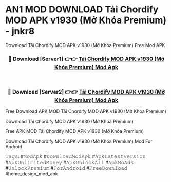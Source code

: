 # AN1 MOD DOWNLOAD Tải Chordify MOD APK v1930 (Mở Khóa Premium) - jnkr8
Download Tải Chordify MOD APK v1930 (Mở Khóa Premium) Free Mod APK

<div align="center">
<h3>🔴 Download [Server1] 👉👉 <a href="https://apk-comot.site?title=Tải_Chordify_MOD_APK_v1930_(Mở_Khóa_Premium)">Tải Chordify MOD APK v1930 (Mở Khóa Premium) Mod Apk</a></h3><br>

<h3>🔴 Download [Server2] 👉👉 <a href="https://apk-comot.site?title=Tải_Chordify_MOD_APK_v1930_(Mở_Khóa_Premium)">Tải Chordify MOD APK v1930 (Mở Khóa Premium) Mod Apk</a></h3>
</div>


Free Download APK MOD Tải Chordify MOD APK v1930 (Mở Khóa Premium)

Download Tải Chordify MOD APK v1930 (Mở Khóa Premium) 

Free APK MOD Tải Chordify MOD APK v1930 (Mở Khóa Premium) 

Download Tải Chordify MOD APK v1930 (Mở Khóa Premium) Mod For Android

𝚃𝚊𝚐𝚜: #𝙼𝚘𝚍𝙰𝚙𝚔 #𝙳𝚘𝚠𝚗𝚕𝚘𝚊𝚍𝙼𝚘𝚍𝙰𝚙𝚔 #𝙰𝚙𝚔𝙻𝚊𝚝𝚎𝚜𝚝𝚅𝚎𝚛𝚜𝚒𝚘𝚗 #𝙰𝚙𝚔𝚄𝚗𝚕𝚒𝚖𝚒𝚝𝚎𝚍𝙼𝚘𝚗𝚎𝚢 #𝙰𝚙𝚔𝚄𝚗𝚕𝚘𝚌𝚔𝙰𝚕𝚕 #𝙰𝚙𝚔𝙽𝚘𝙰𝚍𝚜 #𝚄𝚗𝚕𝚘𝚌𝚔𝙿𝚛𝚎𝚖𝚒𝚞𝚖 #𝙵𝚘𝚛𝙰𝚗𝚍𝚛𝚘𝚒𝚍 #𝙵𝚛𝚎𝚎𝙳𝚘𝚠𝚗𝚕𝚘𝚊𝚍 #home_design_mod_apk